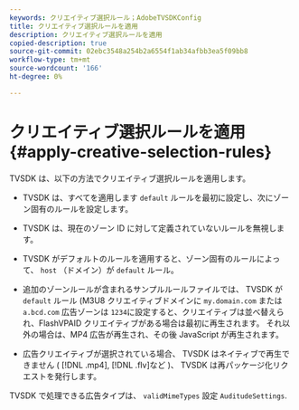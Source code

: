 ```yaml
---
keywords: クリエイティブ選択ルール；AdobeTVSDKConfig
title: クリエイティブ選択ルールを適用
description: クリエイティブ選択ルールを適用
copied-description: true
source-git-commit: 02ebc3548a254b2a6554f1ab34afbb3ea5f09bb8
workflow-type: tm+mt
source-wordcount: '166'
ht-degree: 0%

---
```


# クリエイティブ選択ルールを適用 {#apply-creative-selection-rules}

TVSDK は、以下の方法でクリエイティブ選択ルールを適用します。

* TVSDK は、すべてを適用します `default` ルールを最初に設定し、次にゾーン固有のルールを設定します。
* TVSDK は、現在のゾーン ID に対して定義されていないルールを無視します。
* TVSDK がデフォルトのルールを適用すると、ゾーン固有のルールによって、 `host` （ドメイン）が `default` ルール。

* 追加のゾーンルールが含まれるサンプルルールファイルでは、 TVSDK が `default` ルール (M3U8 クリエイティブドメインに `my.domain.com` または `a.bcd.com` 広告ゾーンは `1234`に設定すると、クリエイティブは並べ替えられ、FlashVPAID クリエイティブがある場合は最初に再生されます。 それ以外の場合は、MP4 広告が再生され、その後 JavaScript が再生されます。

* 広告クリエイティブが選択されている場合、 TVSDK はネイティブで再生できません ( [!DNL .mp4], [!DNL .flv]など )、 TVSDK は再パッケージ化リクエストを発行します。

TVSDK で処理できる広告タイプは、 `validMimeTypes` 設定 `AuditudeSettings`.

<!-- 

In Android 2.5 API docs, I see a 
<span class="codeph"> setValidMimeTypes</span> but not a 
<span class="codeph"> getValidMimeTypes</span>.

 -->
